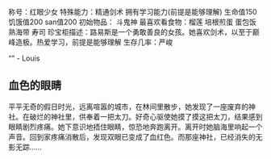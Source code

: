 称号：红眼少女
特殊能力：精通剑术 拥有学习能力(前提是能够理解)
生命值150 饥饿值200 san值200
初始物品： 斗鬼神
最喜欢看食物：榴莲 培根煎蛋 蛋包饭 熟海带 寿司
珍宝柜描述：路易斯是一个勇敢善良的女孩。她喜欢剑术，以至于巅峰造极。热爱学习，前提是能够理解
生存几率：严峻

“” - Louis


## 血色的眼睛
平平无奇的假日时光，远离喧嚣的城市，在林间里散步，她发现了一座废弃的神社。在破烂的神社里，供奉着一把太刀。好奇心驱使她摸了摸这把太刀，结果感到眼睛剧烈疼痛。她下意识地捂住眼睛，惊恐地奔跑离开。离开时她脑海里响起一个声音。回到家疼痛消散后，发现双眼已变成了血红色。而那座神社，已经消失的无影无踪……
